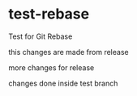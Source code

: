 # test-rebase
Test for Git Rebase

this changes are made from release

more changes for release

changes done inside test branch